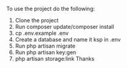 To use the project do the following:

1. Clone the project
2. Run composer update/composer install
3. cp .env.example .env
4. Create a database and name it ksp in .env
5. Run php artisan migrate
6. Run php artisan key:gen
7. php artisan storage:link
Thanks
